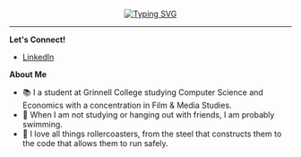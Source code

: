 <p align="center"> <a href="https://git.io/typing-svg"><img src="https://readme-typing-svg.demolab.com?font=Handjet&size=35&duration=2000&pause=1000&color=CD1212&center=true&multiline=true&repeat=false&width=700&height=150&lines=Hello!+%F0%9F%91%8B;I'm+Mitch%2C+a+tech+enthusiast+and+rollercoaster+nerd!+;(seriously%2C+I+know+way+too+much+about+both)" alt="Typing SVG" /></a>

---

**Let's Connect!**
- [LinkedIn](https://www.linkedin.com/in/mitchpaiva/)

**About Me**
- 📚 I a student at Grinnell College studying Computer Science and Economics with a concentration in Film & Media Studies.
- 🤿 When I am not studying or hanging out with friends, I am probably swimming.
- 🎢 I love all things rollercoasters, from the steel that constructs them to the code that allows them to run safely.
